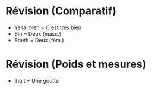 # Révision (Comparatif)

- Yella mleh = C'est très bien
- Sin = Deux (masc.)
- Sneth = Deux (fém.)

# Révision (Poids et mesures)

- Tiqit = Une goutte
